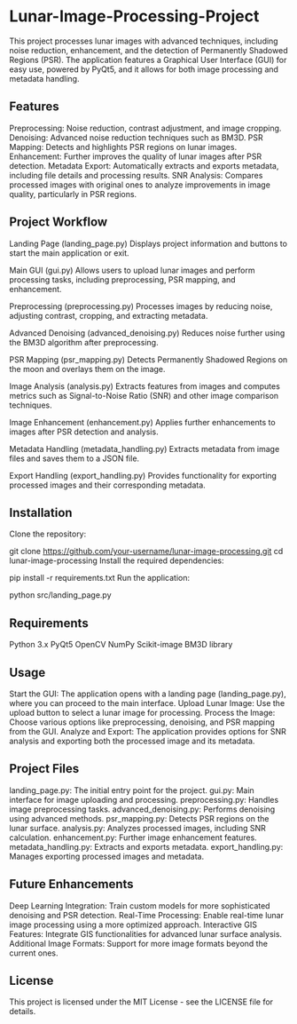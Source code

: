 # Lunar-Image-Processing-Project
This project processes lunar images with advanced techniques, including noise reduction, enhancement, and the detection of Permanently Shadowed Regions (PSR). The application features a Graphical User Interface (GUI) for easy use, powered by PyQt5, and it allows for both image processing and metadata handling.
## Features
Preprocessing: Noise reduction, contrast adjustment, and image cropping.
Denoising: Advanced noise reduction techniques such as BM3D.
PSR Mapping: Detects and highlights PSR regions on lunar images.
Enhancement: Further improves the quality of lunar images after PSR detection.
Metadata Export: Automatically extracts and exports metadata, including file details and processing results.
SNR Analysis: Compares processed images with original ones to analyze improvements in image quality, particularly in PSR regions.
## Project Workflow
Landing Page (landing_page.py)
Displays project information and buttons to start the main application or exit.

Main GUI (gui.py)
Allows users to upload lunar images and perform processing tasks, including preprocessing, PSR mapping, and enhancement.

Preprocessing (preprocessing.py)
Processes images by reducing noise, adjusting contrast, cropping, and extracting metadata.

Advanced Denoising (advanced_denoising.py)
Reduces noise further using the BM3D algorithm after preprocessing.

PSR Mapping (psr_mapping.py)
Detects Permanently Shadowed Regions on the moon and overlays them on the image.

Image Analysis (analysis.py)
Extracts features from images and computes metrics such as Signal-to-Noise Ratio (SNR) and other image comparison techniques.

Image Enhancement (enhancement.py)
Applies further enhancements to images after PSR detection and analysis.

Metadata Handling (metadata_handling.py)
Extracts metadata from image files and saves them to a JSON file.

Export Handling (export_handling.py)
Provides functionality for exporting processed images and their corresponding metadata.

## Installation
Clone the repository:

git clone https://github.com/your-username/lunar-image-processing.git
cd lunar-image-processing
Install the required dependencies:

pip install -r requirements.txt
Run the application:

python src/landing_page.py
## Requirements
Python 3.x
PyQt5
OpenCV
NumPy
Scikit-image
BM3D library
## Usage
Start the GUI: The application opens with a landing page (landing_page.py), where you can proceed to the main interface.
Upload Lunar Image: Use the upload button to select a lunar image for processing.
Process the Image: Choose various options like preprocessing, denoising, and PSR mapping from the GUI.
Analyze and Export: The application provides options for SNR analysis and exporting both the processed image and its metadata.
## Project Files
landing_page.py: The initial entry point for the project.
gui.py: Main interface for image uploading and processing.
preprocessing.py: Handles image preprocessing tasks.
advanced_denoising.py: Performs denoising using advanced methods.
psr_mapping.py: Detects PSR regions on the lunar surface.
analysis.py: Analyzes processed images, including SNR calculation.
enhancement.py: Further image enhancement features.
metadata_handling.py: Extracts and exports metadata.
export_handling.py: Manages exporting processed images and metadata.
## Future Enhancements
Deep Learning Integration: Train custom models for more sophisticated denoising and PSR detection.
Real-Time Processing: Enable real-time lunar image processing using a more optimized approach.
Interactive GIS Features: Integrate GIS functionalities for advanced lunar surface analysis.
Additional Image Formats: Support for more image formats beyond the current ones.
## License
This project is licensed under the MIT License - see the LICENSE file for details.

